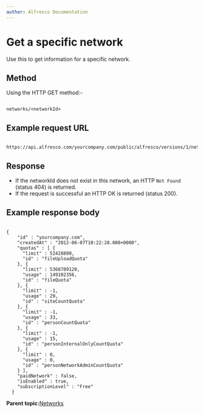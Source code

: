 ```yaml
---
author: Alfresco Documentation
---
```


# Get a specific network

Use this to get information for a specific network.

## Method

Using the HTTP GET method:-

```

networks/<networkId>
```

## Example request URL

```

https://api.alfresco.com/yourcompany.com/public/alfresco/versions/1/networks/yourcompany.com
```

## Response

-   If the networkId does not exist in this network, an HTTP `Not Found` \(status 404\) is returned.
-   If the request is successful an HTTP OK is returned \(status 200\).

## Example response body

```

{
    "id" : "yourcompany.com",
    "createdAt" : "2012-06-07T10:22:28.000+0000",
    "quotas" : [ {
      "limit" : 52428800,
      "id" : "fileUploadQuota"
    }, {
      "limit" : 5368709120,
      "usage" : 149102356,
      "id" : "fileQuota"
    }, {
      "limit" : -1,
      "usage" : 29,
      "id" : "siteCountQuota"
    }, {
      "limit" : -1,
      "usage" : 33,
      "id" : "personCountQuota"
    }, {
      "limit" : -1,
      "usage" : 15,
      "id" : "personInternalOnlyCountQuota"
    }, {
      "limit" : 0,
      "usage" : 0,
      "id" : "personNetworkAdminCountQuota"
    } ],
    "paidNetwork" : false,
    "isEnabled" : true,
    "subscriptionLevel" : "Free"
  }
```

**Parent topic:**[Networks](../../../pra/1/concepts/pra-networks.md)

